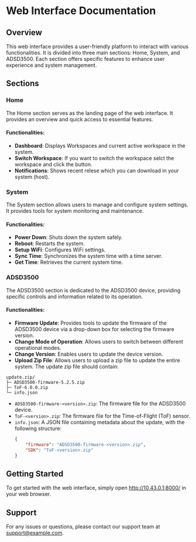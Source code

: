 # Web Interface Documentation

## Overview
This web interface provides a user-friendly platform to interact with various functionalities. It is divided into three main sections: Home, System, and ADSD3500. Each section offers specific features to enhance user experience and system management.

## Sections

### Home
The Home section serves as the landing page of the web interface. It provides an overview and quick access to essential features.

#### Functionalities:
- **Dashboard**: Displays Workspaces and current active workspace in the system.
- **Switch Workspace**: If you want to switch the workspace selct the workspace and click the button.
- **Notifications**: Shows recent relese which you can download in your system (host).

### System
The System section allows users to manage and configure system settings. It provides tools for system monitoring and maintenance.

#### Functionalities:
- **Power Down**: Shuts down the system safely.
- **Reboot**: Restarts the system.
- **Setup WiFi**: Configures WiFi settings.
- **Sync Time**: Synchronizes the system time with a time server.
- **Get Time**: Retrieves the current system time.

### ADSD3500
The ADSD3500 section is dedicated to the ADSD3500 device, providing specific controls and information related to its operation.

#### Functionalities:
- **Firmware Update**: Provides tools to update the firmware of the ADSD3500 device via a drop-down box for selecting the firmware version.
- **Change Mode of Operation**: Allows users to switch between different operational modes.
- **Change Version**: Enables users to update the device version.
- **Upload Zip File**: Allows users to upload a zip file to update the entire system. The update zip file should contain:
```
update.zip/
├─ ADSD3500-firmware-5.2.5.zip
├─ ToF-6.0.0.zip
└─ info.json

```
  - `ADSD3500-firmware-<version>.zip`: The firmware file for the ADSD3500 device.
  - `ToF-<version>.zip`: The firmware file for the Time-of-Flight (ToF) sensor.
  - `info.json`: A JSON file containing metadata about the update, with the following structure:
    ```json
    {
        "firmware": "ADSD3500-firmware-<version>.zip",
        "SDK": "ToF-<version>.zip"
    }
    ```


## Getting Started
To get started with the web interface, simply open http://10.43.0.1:8000/ in your web browser.


## Support
For any issues or questions, please contact our support team at support@example.com.